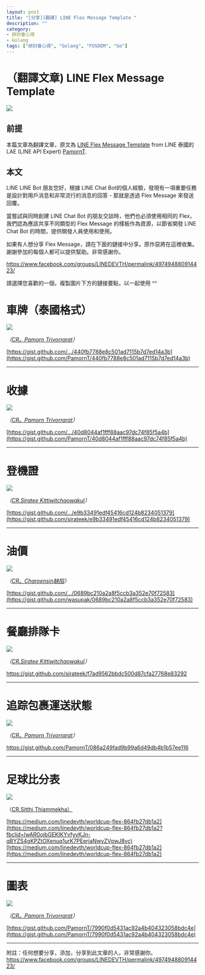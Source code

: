```yaml
---
layout: post
title: "[分享][翻譯] LINE Flex Message Template "
description: ""
category: 
- 研討會心得
- Golang
tags: ["研討會心得", "Golang", "FOSDEM", "Go"]
---
```


# （翻譯文章) LINE Flex Message Template 



![](https://miro.medium.com/max/1400/1*3DM9dLocuj8cykaaqHuDQw.jpeg)

## 前提 

本篇文章為翻譯文章，原文為 [LINE Flex Message Template](https://medium.com/linedevth/line-flex-messagetheme-9e127b687631) from LINE 泰國的 LAE (LINE API Expert) [PamornT](https://medium.com/@pamornt).



## 本文

LINE LINE Bot 朋友您好，根據 LINE Chat Bot的個人經驗，發現有一項重要任務是設計對用戶消息和非常流行的消息的回答 - 那就是透過 Flex Message 來發送回覆。

當嘗試與同時創建 LINE Chat Bot 的朋友交談時，他們也必須使用相同的 Flex，我們認為應該共享不同類型的 Flex Message 的樣板作為資源，以節省開發 LINE Chat  Bot 的時間，提供開發人員使用和使用。

如果有人想分享 Flex Message，請在下面的鏈接中分享。原作惡將在這裡收集。謝謝參加的每個人都可以提供幫助。非常感謝你。

https://www.facebook.com/groups/LINEDEVTH/permalink/497494880914423/

請選擇您喜歡的一個，複製圖片下方的鏈接要點，以一起使用 ^^



# 車牌（泰國格式）

![](https://miro.medium.com/max/1052/0*0JV5Sol8T-EfgqVr)

*（*[*CR。Pamorn Trivorrarat*](https://www.facebook.com/pamornt)*）*

[https://gist.github.com/.../440fb7788e8c501ad7115b7d7ed14a3b](https://gist.github.com/PamornT/440fb7788e8c501ad7115b7d7ed14a3b)

<script src="https://gist.github.com/PamornT/440fb7788e8c501ad7115b7d7ed14a3b.js"></script>

------

# 收據

![](https://miro.medium.com/max/592/0*AUvJ4nlmX_B1iYyF)

*（*[*CR。Pamorn Trivorrarat*](https://www.facebook.com/pamornt)*）*

[https://gist.github.com/.../40d8044af1fff88aac97dc74f85f5a4b](https://gist.github.com/PamornT/40d8044af1fff88aac97dc74f85f5a4b)

<script src="https://gist.github.com/PamornT/440fb7788e8c501ad7115b7d7ed14a3b.js"></script>



------

# 登機證

![](https://miro.medium.com/max/456/0*BzXdMjK_XmhBdwyB)

*（*[*CR.Siratee Kittiwitchaowakul*](https://www.facebook.com/sirateek)*）*

[https://gist.github.com/.../e9b33491edf45416cd124b8234051379](https://gist.github.com/sirateek/e9b33491edf45416cd124b8234051379)

<script src="https://gist.github.com/sirateek/e9b33491edf45416cd124b8234051379.js"></script>



------

# 油價

![](https://miro.medium.com/max/536/0*0_zldH3mbQBaN6ak)

*（*[*CR。Charoensin缺陷*](https://www.facebook.com/wasupak)*）*

[https://gist.github.com/.../0689bc210a2a8f5ccb3a352e70f72583](https://gist.github.com/wasupak/0689bc210a2a8f5ccb3a352e70f72583)

<script src="https://gist.github.com/wasupak/0689bc210a2a8f5ccb3a352e70f72583.js"></script>



------

# 餐廳排隊卡

![](https://miro.medium.com/max/522/0*PTuKHKxd5Gm1Wpi0)

*（*[*CR.Siratee Kittiwitchaowakul*](https://www.facebook.com/sirateek)*）*

https://gist.github.com/sirateek/f7ad9562bbdc500d87cfa27768e83292

<script src="https://gist.github.com/sirateek/f7ad9562bbdc500d87cfa27768e83292.js"></script>



------

# 追踪包裹運送狀態

![](https://miro.medium.com/max/522/0*iEnq1sxeM6p4uwRt)

*（*[*CR。Pamorn Trivorrarat*](https://www.facebook.com/pamornt)*）*

https://gist.github.com/PamornT/086a249fad9b99a6d49db4b1b57ee116

<script src="https://gist.github.com/PamornT/086a249fad9b99a6d49db4b1b57ee116.js"></script>



------

# 足球比分表

![](https://miro.medium.com/max/522/0*1LqAku-JCxULKjQU)

（[CR.Sitthi Thiammekha）](https://www.facebook.com/sitthi.thiammekha)

[https://medium.com/linedevth/worldcup-flex-864fb27db1a2](https://medium.com/linedevth/worldcup-flex-864fb27db1a2?fbclid=IwAR0ojbGEKIKYvfyvKJn-qBYZS4gKPZtOXenuq1urK7PEerjaNwyZVpwJ8vc)[https://medium.com/linedevth/worldcup-flex-864fb27db1a2](https://medium.com/linedevth/worldcup-flex-864fb27db1a2)



------

# 圖表

![](https://miro.medium.com/max/806/0*yt-b9TKUdHxL9YaB)

*（*[*CR。Pamorn Trivorrarat*](https://www.facebook.com/pamornt)*）*

[https://gist.github.com/PamornT/7990f0d5431ac92a4b404323058bdc4e](https://gist.github.com/PamornT/7990f0d5431ac92a4b404323058bdc4e)

<script src="https://gist.github.com/PamornT/7990f0d5431ac92a4b404323058bdc4e.js"></script>

------

附註：任何想要分享，添加，分享到此文章的人，非常感謝你。
https://www.facebook.com/groups/LINEDEVTH/permalink/497494880914423/